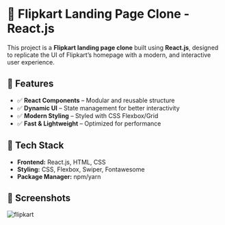 # 🛒 Flipkart Landing Page Clone - React.js

This project is a **Flipkart landing page clone** built using **React.js**, designed to replicate the UI of Flipkart’s homepage with a modern, and interactive user experience.

## 🚀 Features

- ✅ **React Components** – Modular and reusable structure
- ✅ **Dynamic UI** – State management for better interactivity
- ✅ **Modern Styling** – Styled with CSS Flexbox/Grid
- ✅ **Fast & Lightweight** – Optimized for performance

## 📌 Tech Stack

- **Frontend:** React.js, HTML, CSS
- **Styling:** CSS, Flexbox, Swiper, Fontawesome
- **Package Manager:** npm/yarn

## 📸 Screenshots

![flipkart](https://github.com/user-attachments/assets/82d9d4b1-4bf3-4294-a539-2c4581c0f8f4)
